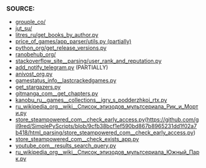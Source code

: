 ### SOURCE:
 * [grouple_co/](https://github.com/gil9red/SimplePyScripts/tree/15cf780f5f481c9a61b49671208d376f28fb234f/html_parsing/grouple_co)
 * [jut_su/](https://github.com/gil9red/SimplePyScripts/tree/0cfa47d91c95354ab3683eed24da8b4a093c2db7/html_parsing/jut_su)
 * [litres_ru/get_books_by_author.py](https://github.com/gil9red/SimplePyScripts/blob/7bdcd73825884d442cabd08135796cd9ae23da4f/html_parsing/litres_ru/get_books_by_author.py)
 * [price_of_games/app_parser/utils.py (partially)](https://github.com/gil9red/price_of_games/blob/0ba20b658f47be3eba02bab1907aa6fc83ad6d4e/app_parser/utils.py)
 * [python_org/get_release_versions.py](https://github.com/gil9red/SimplePyScripts/blob/1d896ec6145d12f973423038a32a39cb8ee96c51/html_parsing/python_org/get_release_versions.py)
 * [ranobehub_org/](https://github.com/gil9red/SimplePyScripts/tree/c211581b8679199abfbfe8c59f5b301d0f4d19b7/html_parsing/ranobehub_org)
 * [stackoverflow_site__parsing/user_rank_and_reputation.py](https://github.com/gil9red/SimplePyScripts/blob/1d7f58c816db60f6005b9e63b981eeabd1924fc6/stackoverflow_site__parsing/user_rank_and_reputation.py)
 * [add_notify_telegram.py](https://github.com/gil9red/telegram_notifications_bot/blob/5473d04dda61b0a066eb04c75e22a5e3e34c0f17/add_notify_use_web.py#L18) (PARTIALLY)
 * [anivost_org.py](https://github.com/gil9red/SimplePyScripts/blob/d5437b669d700082673f1bef51aa6d1a5ed0ef0c/html_parsing/anivost_org.py)
 * [gamestatus_info__lastcrackedgames.py](https://github.com/gil9red/SimplePyScripts/blob/e1ee7ee97a8f9855c8ed3c529605afbba41b3ae3/html_parsing/gamestatus_info__lastcrackedgames.py)
 * [get_stargazers.py](https://github.com/gil9red/SimplePyScripts/blob/3e10361a88f18828f6f88fc9ab6183d01d8e0564/github_api__examples/get_stargazers.py)
 * [gitmanga_com__get_chapters.py](https://github.com/gil9red/SimplePyScripts/blob/ea22545ffa4164497e7763136836ddb9e2578b9d/html_parsing/gitmanga_com__get_chapters.py)
 * [kanobu_ru__games__collections__igry_s_podderzhkoi_rtx.py](https://github.com/gil9red/SimplePyScripts/blob/9433358f9e7eacb13519e4e2fee428c652b022a7/html_parsing/kanobu_ru__games__collections__igry_s_podderzhkoi_rtx.py)
 * [ru_wikipedia_org__wiki__Список_эпизодов_мультсериала_Рик_и_Морти.py](https://github.com/gil9red/SimplePyScripts/blob/471094a519f61416e6f0d16beb13be848617ff9b/html_parsing/wikipedia/ru_wikipedia_org__wiki__%D0%A1%D0%BF%D0%B8%D1%81%D0%BE%D0%BA_%D1%8D%D0%BF%D0%B8%D0%B7%D0%BE%D0%B4%D0%BE%D0%B2_%D0%BC%D1%83%D0%BB%D1%8C%D1%82%D1%81%D0%B5%D1%80%D0%B8%D0%B0%D0%BB%D0%B0_%D0%A0%D0%B8%D0%BA_%D0%B8_%D0%9C%D0%BE%D1%80%D1%82%D0%B8.py)
 * [store_steampowered_com__check_early_access.py](store_steampowered_com__check_early_access.py)(https://github.com/gil9red/SimplePyScripts/blob/9cfb38bcf1ef590bd867b8965231dd1f02a7b418/html_parsing/store_steampowered_com__check_early_access.py)
 * [store_steampowered_com__check_exists_app.py](https://github.com/gil9red/SimplePyScripts/blob/786b384d29481d61989b3b4489dce73c16b12fb6/html_parsing/store_steampowered_com__check_exists_app.py)
 * [youtube_com__results_search_query.py](https://github.com/gil9red/SimplePyScripts/blob/086bca3ea20744060da9bb2ea913d3905f75a52d/html_parsing/youtube_com__results_search_query.py)
 * [ru_wikipedia_org__wiki__Список_эпизодов_мультсериала_Южный_Парк.py](https://github.com/gil9red/SimplePyScripts/blob/0216be489f2df82b44c2a6d6b8382c588a884f14/html_parsing/ru_wikipedia_org__wiki__%D0%A1%D0%BF%D0%B8%D1%81%D0%BE%D0%BA_%D1%8D%D0%BF%D0%B8%D0%B7%D0%BE%D0%B4%D0%BE%D0%B2_%D0%BC%D1%83%D0%BB%D1%8C%D1%82%D1%81%D0%B5%D1%80%D0%B8%D0%B0%D0%BB%D0%B0_%D0%AE%D0%B6%D0%BD%D1%8B%D0%B9_%D0%9F%D0%B0%D1%80%D0%BA.py)
